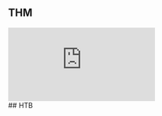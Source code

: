 ## THM
<div class="not-prose my-4 aspect-video rounded-xl overflow-hidden border border-stone-200 dark:border-stone-700">
    <iframe
        title="Profil THM"
        src="https://tryhackme.com/api/v2/badges/public-profile?userPublicId=4898114" 
        style='border:none;'
    ></iframe>
</div>
## HTB